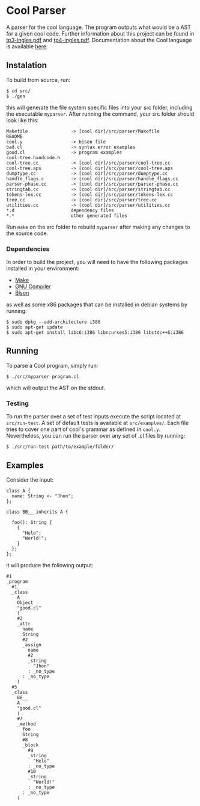 # Cool Parser

A parser for the cool language. The program outputs what would be a AST for a given cool code. Further information about this project can be found in [tp3-ingles.pdf](https://github.com/luizppa/cool-parser/blob/main/tp3-ingles.pdf) and [tp4-ingles.pdf](https://github.com/luizppa/cool-parser/blob/main/tp4-ingles.pdf). Documentation about the Cool language is available [here](https://theory.stanford.edu/~aiken/software/cool/cool-manual.pdf).

## Instalation

To build from source, run:

```
$ cd src/
$ ./gen 
```

this will generate the file system specific files into your src folder, including the executable `myparser`. After running the command, your src folder should look like this:

```
Makefile                -> [cool dir]/src/parser/Makefile
README
cool.y                  -> bison file
bad.cl                  -> syntax error examples
good.cl                 -> program examples
cool-tree.handcode.h
cool-tree.cc            -> [cool dir]/src/parser/cool-tree.cc
cool-tree.aps           -> [cool dir]/src/parser/cool-tree.aps
dumptype.cc             -> [cool dir]/src/parser/dumptype.cc
handle_flags.c          -> [cool dir]/src/parser/handle_flags.cc
parser-phase.cc         -> [cool dir]/src/parser/parser-phase.cc
stringtab.cc            -> [cool dir]/src/parser/stringtab.cc
tokens-lex.cc           -> [cool dir]/src/parser/tokens-lex.cc
tree.cc                 -> [cool dir]/src/parser/tree.cc
utilities.cc            -> [cool dir]/src/parser/utilities.cc
*.d                     dependency files
*.*                     other generated files
```

Run `make` on the src folder to rebuild `myparser` after making any changes to the source code.

### Dependencies

In order to build the project, you will need to have the following packages installed in your environment:

* [Make](https://gnu.org/software/make/)
* [GNU Compiler](https://gnu.org/software/gcc/)
* [Bison](https://gnu.org/software/bison/)

as well as some x86 packages that can be installed in debian systems by running:

```
$ sudo dpkg --add-architecture i386
$ sudo apt-get update
$ sudo apt-get install libc6:i386 libncurses5:i386 libstdc++6:i386
```

## Running

To parse a Cool program, simply run:

```
$ ./src/myparser program.cl
```

which will output the AST on the stdout.

### Testing

To run the parser over a set of test inputs execute the script located at `src/run-test`. A set of default tests is available at `src/examples/`. Each file tries to cover one part of cool's grammar as defined in `cool.y`. Nevertheless, you can run the parser over any set of .cl files by running:

```
$ ./src/run-test path/to/example/folder/
```

## Examples

Consider the input:

```
class A {
  name: String <- "Jhon";
};

class BB__ inherits A {

  foo(): String {
    {
      "Helo";
      "World!";
    }
  };
};
```

it will produce the following output:

```
#1
_program
  #1
  _class
    A
    Object
    "good.cl"
    (
    #2
    _attr
      name
      String
      #2
      _assign
        name
        #2
        _string
          "Jhon"
        : _no_type
      : _no_type
    )
  #5
  _class
    BB__
    A
    "good.cl"
    (
    #7
    _method
      foo
      String
      #8
      _block
        #9
        _string
          "Helo"
        : _no_type
        #10
        _string
          "World!"
        : _no_type
      : _no_type
    )

```